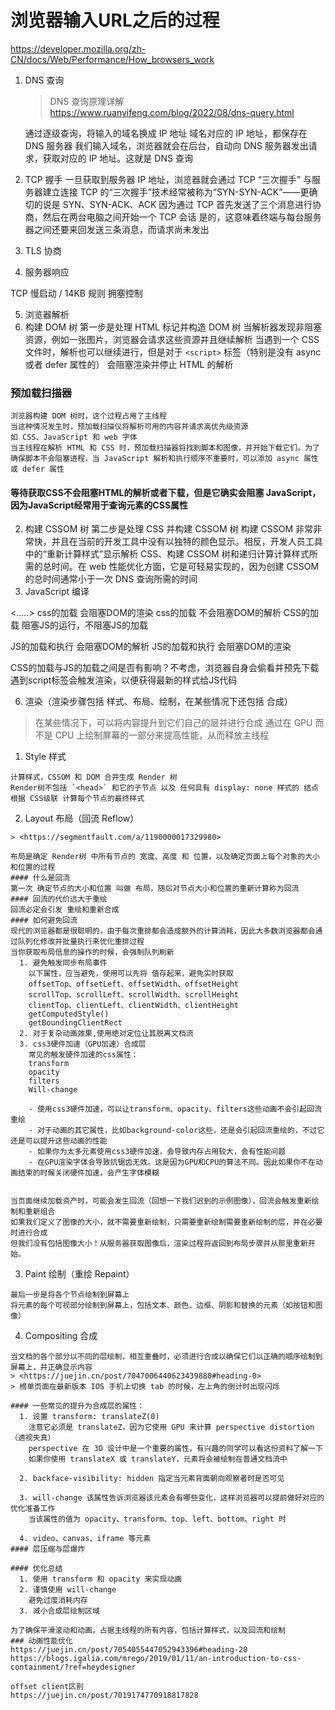 # 浏览器输入URL之后的过程

<https://developer.mozilla.org/zh-CN/docs/Web/Performance/How_browsers_work>

1. DNS 查询

   > DNS 查询原理详解
   > <https://www.ruanyifeng.com/blog/2022/08/dns-query.html>

   通过逐级查询，将输入的域名换成 IP 地址
   域名对应的 IP 地址，都保存在 DNS 服务器
   我们输入域名，浏览器就会在后台，自动向 DNS 服务器发出请求，获取对应的 IP 地址。这就是 DNS 查询

2. TCP 握手
   一旦获取到服务器 IP 地址，浏览器就会通过 TCP “三次握手” 与服务器建立连接
   TCP 的“三次握手”技术经常被称为“SYN-SYN-ACK”——更确切的说是 SYN、SYN-ACK、ACK
   因为通过 TCP 首先发送了三个消息进行协商，然后在两台电脑之间开始一个 TCP 会话
   是的，这意味着终端与每台服务器之间还要来回发送三条消息，而请求尚未发出

3. TLS 协商

4. 服务器响应

  TCP 慢启动 / 14KB 规则
  拥塞控制

5. 浏览器解析
1. 构建 DOM 树
    第一步是处理 HTML 标记并构造 DOM 树
    当解析器发现非阻塞资源，例如一张图片，浏览器会请求这些资源并且继续解析
    当遇到一个 CSS 文件时，解析也可以继续进行，但是对于 `<script>` 标签（特别是没有 async 或者 defer 属性的）
    会阻塞渲染并停止 HTML 的解析

### 预加载扫描器

    浏览器构建 DOM 树时，这个过程占用了主线程
    当这种情况发生时，预加载扫描仪将解析可用的内容并请求高优先级资源
    如 CSS、JavaScript 和 web 字体
    当主线程在解析 HTML 和 CSS 时，预加载扫描器将找到脚本和图像，并开始下载它们。为了确保脚本不会阻塞进程，当 JavaScript 解析和执行顺序不重要时，可以添加 async 属性或 defer 属性

#### 等待获取CSS不会阻塞HTML的解析或者下载，但是它确实会阻塞 JavaScript，因为JavaScript经常用于查询元素的CSS属性

2. 构建 CSSOM 树
    第二步是处理 CSS 并构建 CSSOM 树
    构建 CSSOM 非常非常快，并且在当前的开发工具中没有以独特的颜色显示。相反，开发人员工具中的“重新计算样式”显示解析 CSS、构建 CSSOM 树和递归计算计算样式所需的总时间。在 web 性能优化方面，它是可轻易实现的，因为创建 CSSOM 的总时间通常小于一次 DNS 查询所需的时间
3. JavaScript 编译

  <.....>
  css的加载 会阻塞DOM的渲染
  css的加载 不会阻塞DOM的解析
  CSS的加载 阻塞JS的运行，不阻塞JS的加载

  JS的加载和执行 会阻塞DOM的解析
  JS的加载和执行 会阻塞DOM的渲染

  CSS的加载与JS的加载之间是否有影响？不考虑，浏览器自身会偷看并预先下载
  遇到script标签会触发渲染，以便获得最新的样式给JS代码

6. 渲染（渲染步骤包括 样式、布局、绘制，在某些情况下还包括 合成）

  > 在某些情况下，可以将内容提升到它们自己的层并进行合成
  > 通过在 GPU 而不是 CPU 上绘制屏幕的一部分来提高性能，从而释放主线程

  1. Style 样式

    计算样式，CSSOM 和 DOM 合并生成 Render 树
    Render树不包括 `<head>` 和它的子节点 以及 任何具有 display: none 样式的 结点
    根据 CSS级联 计算每个节点的最终样式

  2. Layout 布局（回流 Reflow）

    > <https://segmentfault.com/a/1190000017329980>
    
    布局是确定 Render树 中所有节点的 宽度、高度 和 位置，以及确定页面上每个对象的大小和位置的过程
    #### 什么是回流
    第一次 确定节点的大小和位置 叫做 布局，随后对节点大小和位置的重新计算称为回流
    #### 回流的代价远大于重绘
    回流必定会引发 重绘和重新合成
    #### 如何避免回流
    现代的浏览器都是很聪明的，由于每次重排都会造成额外的计算消耗，因此大多数浏览器都会通过队列化修改并批量执行来优化重排过程
    当你获取布局信息的操作的时候，会强制队列刷新
      1. 避免触发同步布局事件
        以下属性，应当避免，使用可以先将 值存起来，避免实时获取
        offsetTop、offsetLeft、offsetWidth、offsetHeight
        scrollTop、scrollLeft、scrollWidth、scrollHeight
        clientTop、clientLeft、clientWidth、clientHeight
        getComputedStyle()
        getBoundingClientRect
      2. 对于复杂动画效果,使用绝对定位让其脱离文档流
      3. css3硬件加速（GPU加速）合成层
        常见的触发硬件加速的css属性：
        transform
        opacity
        filters
        Will-change
    
        - 使用css3硬件加速，可以让transform、opacity、filters这些动画不会引起回流重绘
        - 对于动画的其它属性，比如background-color这些，还是会引起回流重绘的，不过它还是可以提升这些动画的性能
        - 如果你为太多元素使用css3硬件加速，会导致内存占用较大，会有性能问题
        - 在GPU渲染字体会导致抗锯齿无效。这是因为GPU和CPU的算法不同。因此如果你不在动画结束的时候关闭硬件加速，会产生字体模糊


    当页面继续加载资产时，可能会发生回流（回想一下我们迟到的示例图像），回流会触发重新绘制和重新组合
    如果我们定义了图像的大小，就不需要重新绘制，只需要重新绘制需要重新绘制的层，并在必要时进行合成
    但我们没有包括图像大小！从服务器获取图像后，渲染过程将返回到布局步骤并从那里重新开始。

  3. Paint 绘制（重绘 Repaint）

    最后一步是将各个节点绘制到屏幕上
    将元素的每个可视部分绘制到屏幕上，包括文本、颜色、边框、阴影和替换的元素（如按钮和图像）

  4. Compositing 合成

    当文档的各个部分以不同的层绘制，相互重叠时，必须进行合成以确保它们以正确的顺序绘制到屏幕上，并正确显示内容
    > <https://juejin.cn/post/7047006440623439880#heading-0>
    > 榜单页面在最新版本 IOS 手机上切换 tab 的时候，左上角的倒计时出现闪烁
    
    #### 一些常见的提升为合成层的属性：
      1. 设置 transform: translateZ(0)
        注意它必须是 translateZ，因为它使用 GPU 来计算 perspective distortion（透视失真）
        perspective 在 3D 设计中是一个重要的属性，有兴趣的同学可以看这份资料了解一下
        如果你使用 translateX 或 translateY，元素将会被绘制在普通文档流中
    
      2. backface-visibility: hidden 指定当元素背面朝向观察者时是否可见
    
      3. will-change 该属性告诉浏览器该元素会有哪些变化，这样浏览器可以提前做好对应的优化准备工作
        当该属性的值为 opacity、transform、top、left、bottom、right 时
    
      4. video、canvas、iframe 等元素
    #### 层压缩与层爆炸
    
    #### 优化总结
      1. 使用 transform 和 opacity 来实现动画
      2. 谨慎使用 will-change
        避免过度消耗内存
      3. 减小合成层绘制区域
    
    为了确保平滑滚动和动画，占据主线程的所有内容，包括计算样式，以及回流和绘制
    ### 动画性能优化
    https://juejin.cn/post/7054055447052943396#heading-20
    https://blogs.igalia.com/mrego/2019/01/11/an-introduction-to-css-containment/?ref=heydesigner
    
    offset client区别
    https://juejin.cn/post/7019174770918817828
